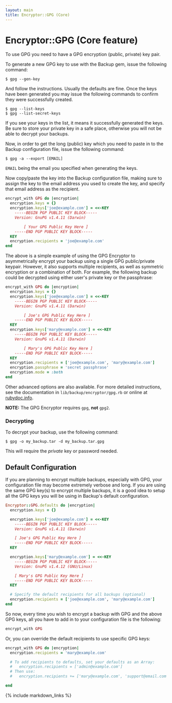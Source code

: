 ```yaml
---
layout: main
title: Encryptor::GPG (Core)
---
```


Encryptor::GPG (Core feature)
=============================

To use GPG you need to have a GPG encryption (public, private) key pair.

To generate a new GPG key to use with the Backup gem, issue the following command:

    $ gpg --gen-key

And follow the instructions. Usually the defaults are fine.
Once the keys have been generated you may issue the following commands to confirm they were successfully created.

    $ gpg --list-keys
    $ gpg --list-secret-keys

If you see your keys in the list, it means it successfully generated the keys.
Be sure to store your private key in a safe place, otherwise you will not be able to decrypt your backups.

Now, in order to get the long (public) key which you need to paste in to the Backup configuration file,
issue the following command:

    $ gpg -a --export [EMAIL]

`EMAIL` being the email you specified when generating the keys.

Now copy/paste the key into the Backup configuration file, making sure to assign the key to the email address
you used to create the key, and specify that email address as the recipient.

``` rb
encrypt_with GPG do |encryption|
  encryption.keys = {}
  encryption.keys['joe@example.com'] = <<-KEY
    -----BEGIN PGP PUBLIC KEY BLOCK-----
    Version: GnuPG v1.4.11 (Darwin)

        [ Your GPG Public Key Here ]
    -----END PGP PUBLIC KEY BLOCK-----
  KEY
  encryption.recipients = 'joe@example.com'
end
```

The above is a simple example of using the GPG Encryptor to asymmetrically encrypt your backup using a single
GPG public/private keypair. However, it also supports multiple recipients, as well as symmetric encryption or a
combination of both. For example, the following backup could be decrypted using either user's private key or the passphrase:

``` rb
encrypt_with GPG do |encryption|
  encryption.keys = {}
  encryption.keys['joe@example.com'] = <<-KEY
    -----BEGIN PGP PUBLIC KEY BLOCK-----
    Version: GnuPG v1.4.11 (Darwin)

        [ Joe's GPG Public Key Here ]
    -----END PGP PUBLIC KEY BLOCK-----
  KEY
  encryption.keys['mary@example.com'] = <<-KEY
    -----BEGIN PGP PUBLIC KEY BLOCK-----
    Version: GnuPG v1.4.11 (Darwin)

        [ Mary's GPG Public Key Here ]
    -----END PGP PUBLIC KEY BLOCK-----
  KEY
  encryption.recipients = ['joe@example.com', 'mary@example.com']
  encryption.passphrase = 'secret passphrase'
  encryption.mode = :both
end
```

Other advanced options are also available. For more detailed instructions, see the documentation
in `lib/backup/encryptor/gpg.rb` or online at [rubydoc.info](http://rubydoc.info/gems/backup/Backup/Encryptor/GPG).

**NOTE:** The GPG Encryptor requires `gpg`, **not** `gpg2`.


### Decrypting

To decrypt your backup, use the following command:

    $ gpg -o my_backup.tar -d my_backup.tar.gpg

This will require the _private_ key or password needed.


Default Configuration
---------------------

If you are planning to encrypt multiple backups, especially with GPG, your configuration file may become extremely
verbose and long. If you are using the same GPG key(s) to encrypt multiple backups, it is a good idea to setup all the
GPG keys you will be using in Backup's default configuration.

``` rb
Encryptor::GPG.defaults do |encryption|
  encryption.keys = {}

  encryption.keys['joe@example.com'] = <<-KEY
    -----BEGIN PGP PUBLIC KEY BLOCK-----
    Version: GnuPG v1.4.11 (Darwin)

    [ Joe's GPG Public Key Here ]
    -----END PGP PUBLIC KEY BLOCK-----
  KEY

  encryption.keys['mary@example.com'] = <<-KEY
    -----BEGIN PGP PUBLIC KEY BLOCK-----
    Version: GnuPG v1.4.12 (GNU/Linux)

    [ Mary's GPG Public Key Here ]
    -----END PGP PUBLIC KEY BLOCK-----
  KEY

  # Specify the default recipients for all backups (optional)
  encryption.recipients = ['joe@example.com', 'mary@example.com']
end
```

So now, every time you wish to encrypt a backup with GPG and the above GPG keys,
all you have to add in to your configuration file is the following:

``` rb
encrypt_with GPG
```

Or, you can override the default recipients to use specific GPG keys:

```rb
encrypt_with GPG do |encryption|
  encryption.recipients = 'mary@example.com'

  # To add recipients to defaults, set your defaults as an Array:
  #   encryption.recipients = ['admin@example.com']
  # Then use:
  #   encryption.recipients += ['mary@example.com', 'support@email.com']

end
```

{% include markdown_links %}
